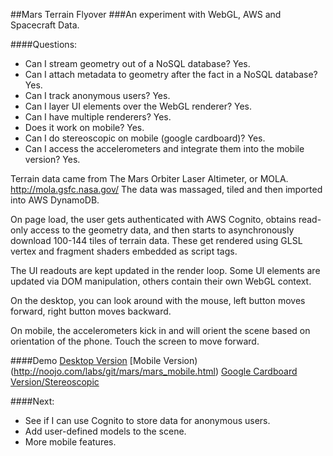 ##Mars Terrain Flyover
###An experiment with WebGL, AWS and Spacecraft Data.

####Questions:

* Can I stream geometry out of a NoSQL database? Yes.
* Can I attach metadata to geometry after the fact in a NoSQL database? Yes.
* Can I track anonymous users? Yes.
* Can I layer UI elements over the WebGL renderer? Yes.
* Can I have multiple renderers? Yes.
* Does it work on mobile? Yes.
* Can I do stereoscopic on mobile (google cardboard)? Yes.
* Can I access the accelerometers and integrate them into the mobile version? Yes. 

Terrain data came from The Mars Orbiter Laser Altimeter, or MOLA. http://mola.gsfc.nasa.gov/
The data was massaged, tiled and then imported into AWS DynamoDB.

On page load, the user gets authenticated with AWS Cognito, obtains read-only access to the geometry data, and then starts to asynchronously download 100-144 tiles of terrain data. These get rendered using GLSL vertex and fragment shaders embedded as script tags. 

The UI readouts are kept updated in the render loop. Some UI elements are updated via DOM manipulation, others contain their own WebGL context.

On the desktop, you can look around with the mouse, left button moves forward, right button moves backward.

On mobile, the accelerometers kick in and will orient the scene based on orientation of the phone. Touch the screen to move forward. 

####Demo
[Desktop Version](http://noojo.com/labs/git/mars/mars_aws.html)
[Mobile Version)(http://noojo.com/labs/git/mars/mars_mobile.html)
[Google Cardboard Version/Stereoscopic](http://noojo.com/labs/git/mars/mars_stereo.html)

####Next:

* See if I can use Cognito to store data for anonymous users.
* Add user-defined models to the scene.
* More mobile features.
 

